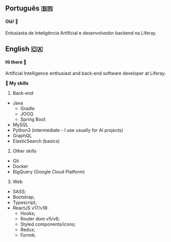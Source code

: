 ## Português :brazil:

#### Olá! 👋

Entusiasta de Inteligência Artificial e desenvolvedor backend na Liferay.

## English :canada:

#### Hi there 👋

Artificial Intelligence enthusiast and back-end software developer at Liferay.

**🔬 My skills**

1. Back-end
- Java
  - Gradle
  - JOOQ
  - Spring Boot
- MySQL
- Python3 (intermediate - I use usually for AI projects)
- GraphQL
- ElasticSearch (basics)

2. Other skills
- Git
- Docker
- BigQuery (Google Cloud Platform)

3. Web

- SASS;
- Bootstrap;
- Typescript;
- ReactJS v17/v18:
  - Hooks;
  - Router dom v5/v6;
  - Styled components/icons;
  - Redux;
  - Formik.
